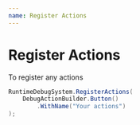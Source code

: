 ```yaml
---
name: Register Actions
---
```


# Register Actions

To register any actions

```csharp
RuntimeDebugSystem.RegisterActions(
    DebugActionBuilder.Button()
        .WithName("Your actions")
);
```